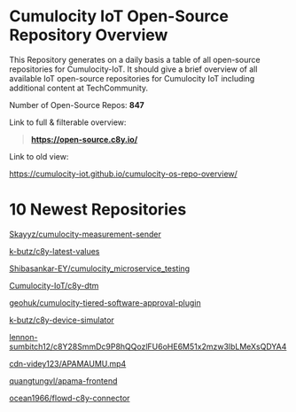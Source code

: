 
Cumulocity IoT Open-Source Repository Overview
==============================================


This Repository generates on a daily basis a table of all open-source repositories for Cumulocity-IoT. It should give a brief overview of all available IoT open-source repositories for Cumulocity IoT including additional content at TechCommunity.

Number of Open-Source Repos: **847**



Link to full & filterable overview:

>**https://open-source.c8y.io/**



Link to old view:

https://cumulocity-iot.github.io/cumulocity-os-repo-overview/


# 10 Newest Repositories


[Skayyz/cumulocity-measurement-sender](https://github.com/Skayyz/cumulocity-measurement-sender)

[k-butz/c8y-latest-values](https://github.com/k-butz/c8y-latest-values)

[Shibasankar-EY/cumulocity_microservice_testing](https://github.com/Shibasankar-EY/cumulocity_microservice_testing)

[Cumulocity-IoT/c8y-dtm](https://github.com/Cumulocity-IoT/c8y-dtm)

[geohuk/cumulocity-tiered-software-approval-plugin](https://github.com/geohuk/cumulocity-tiered-software-approval-plugin)

[k-butz/c8y-device-simulator](https://github.com/k-butz/c8y-device-simulator)

[lennon-sumbitch12/c8Y28SmmDc9P8hQQozlFU6oHE6M51x2mzw3lbLMeXsQDYA4](https://github.com/lennon-sumbitch12/c8Y28SmmDc9P8hQQozlFU6oHE6M51x2mzw3lbLMeXsQDYA4)

[cdn-videy123/APAMAUMU.mp4](https://github.com/cdn-videy123/APAMAUMU.mp4)

[quangtungvl/apama-frontend](https://github.com/quangtungvl/apama-frontend)

[ocean1966/flowd-c8y-connector](https://github.com/ocean1966/flowd-c8y-connector)